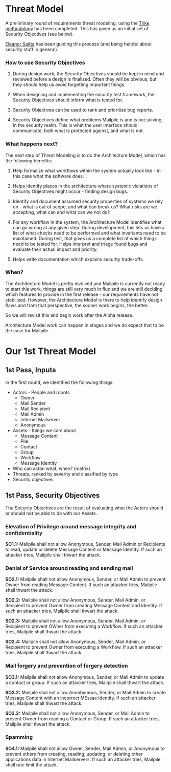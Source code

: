 # Threat Model

A preliminary round of requirements threat modeling, using the [Trike
methodology](http://octotrike.org/) has been completed.  This has given
us an initial set of Security Objectives (see below).

[Eleanor Saitta](https://twitter.com/Dymaxion) has been guiding this
process (and being helpful about security stuff in general).


### How to use Security Objectives

1. During design work, the Security Objectives should be kept in mind and
reviewed before a design is finalized.  Often they will be obvious, but they
should help us avoid forgetting important things.

2. When designing and implementing the security test framework, the Security
Objectives should inform what is tested for.

3. Security Objectives can be used to rank and prioritize bug reports.

4. Security Objectives define what problems Mailpile is and is not solving, in
the security realm. This is what the user interface should communicate, both
what is protected against, and what is not.


### What happens next?

The next step of Threat Modeling is to do the Architecture Model, which has
the following benefits:

1. Help formalize what workflows within the system actually look like - in
   this case what the software does.

2. Helps identify places in the architecture where systemic violations of
   Security Objectives might occur - finding design bugs.

3. Identify and document assumed security properties of systems we rely on -
   what is out of scope, and what can break us? What risks are we accepting,
   what can and what can we not do?

4. For any workflow in the system, the Architecture Model identifies what can
   go wrong at any given step. During development, this lets us have a list of
   what checks need to be performed and what invariants need to be maintained.
   During test, that gives us a complete list of which things need to be
   tested for. Helps interpret and triage found bugs and evaluate their actual
   impact and priority.

5. Helps write documentation which explains security trade-offs.


### When?

The Architecture Model is pretty involved and Mailpile is currently not ready
to start this work, things are still very much in flux and we are still
deciding which features to provide in the first release - our requirements
have not stabilized. However, the Architecture Model is there to help identify
design flaws and from that perspective, the sooner work begins, the better.

So we will revisit this and begin work after the Alpha release.

Architecture Model work can happen in stages and we do expect that to be the
case for Mailpile.


# Our 1st Threat Model

## 1st Pass, Inputs

In the first round, we identified the following things:

* Actors - People and robots
   * Owner
   * Mail Sender
   * Mail Recipient
   * Mail Admin
   * Internet Mailserver
   * Anonymous
* Assets - things we care about
   * Message Content
   * Pile
   * Contact
   * Group
   * Workflow
   * Message Identity
* Who can acton what, when? (matrix)
* Threats, ranked by severity and classified by type
* Security objectives


## 1st Pass, Security Objectives

The Security Objectives are the result of evaluating what the Actors
should or should not be able to do with our Assets.

### Elevation of Privilege around message integrity and confidentiality

**SO1.1:** Mailpile shall not allow Anonymous, Sender, Mail Admin or
Recipients to read, update or delete Message Content or Message Identity. If
such an attacker tries, Mailpile shall thwart the attack.

### Denial of Service around reading and sending mail

**SO2.1:** Mailpile shall not allow Anonymous, Sender, or Mail Admin to prevent
Owner from reading Message Content. If such an attacker tries, Mailpile shall
thwart the attack.

**SO2.2:** Mailpile shall not allow Anonymous, Sender, Mail Admin, or
Recipient to prevent Owner from creating Message Content and Identity. If such
an attacker tries, Mailpile shall thwart the attack.

**SO2.3:** Mailpile shall not allow Anonymous, Sender, Mail Admin, or Recipient
to prevent OWner from executing a Workflow. If such an attacker tries,
Mailpile shall thwart the attack.

**SO2.4:** Mailpile shall not allow Anonymous, Sender, Mail Admin, or Recipient
to prevent Owner from executing a Workflow. If such an attacker tries,
Mailpile shall thwart the attack.

### Mail forgery and prevention of forgery detection

**SO3.1:** Mailpile shall not allow Anonymous, Sender, or Mail Admin to update
a contact or group. If such an attacker tries, Mailpile shall thwart the
attack.

**SO3.2:** Mailpile shal not allow Anonbymous, Sender, or Mail Admin to create
Message Content with an incorrect MEssae Identity. If such an attacker tries,
Mailpile shall thwart the attack.

**SO3.3:** Mailpile shall not allow Anonymous, Sender, or Mail Admin to
prevent Owner from reading a Contact or Group. If such an attacker tries,
Mailpile shall thwart the attack.

### Spamming

**SO4.1:** Mailpile shall not allow Owner, Sender, Mail Admin, or Anonymous to
prevent others from creating, reading, updating, or deleting other
applications data in Internet Mailservers. If such an attacker tries, Mailpile
shall rate limit the attack.

